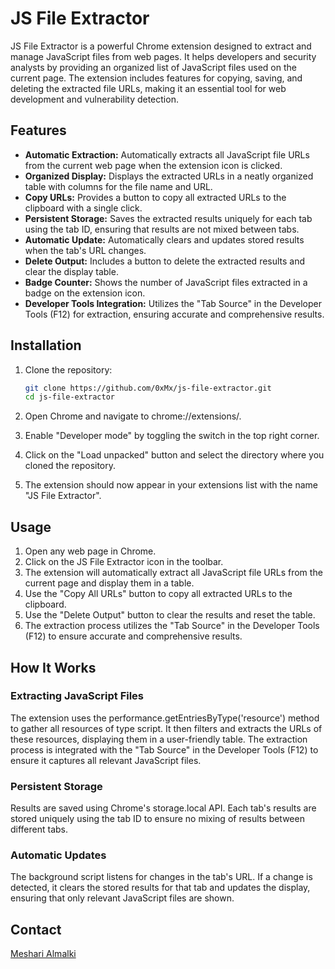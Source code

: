 # JS File Extractor

JS File Extractor is a powerful Chrome extension designed to extract and manage JavaScript files from web pages. It helps developers and security analysts by providing an organized list of JavaScript files used on the current page. The extension includes features for copying, saving, and deleting the extracted file URLs, making it an essential tool for web development and vulnerability detection.

## Features

- **Automatic Extraction:** Automatically extracts all JavaScript file URLs from the current web page when the extension icon is clicked.
- **Organized Display:** Displays the extracted URLs in a neatly organized table with columns for the file name and URL.
- **Copy URLs:** Provides a button to copy all extracted URLs to the clipboard with a single click.
- **Persistent Storage:** Saves the extracted results uniquely for each tab using the tab ID, ensuring that results are not mixed between tabs.
- **Automatic Update:** Automatically clears and updates stored results when the tab's URL changes.
- **Delete Output:** Includes a button to delete the extracted results and clear the display table.
- **Badge Counter:** Shows the number of JavaScript files extracted in a badge on the extension icon.
- **Developer Tools Integration:** Utilizes the "Tab Source" in the Developer Tools (F12) for extraction, ensuring accurate and comprehensive results.

## Installation

1. Clone the repository:
   ```bash
   git clone https://github.com/0xMx/js-file-extractor.git
   cd js-file-extractor
2. Open Chrome and navigate to chrome://extensions/.

3. Enable "Developer mode" by toggling the switch in the top right corner.

4. Click on the "Load unpacked" button and select the directory where you cloned the repository.

5. The extension should now appear in your extensions list with the name "JS File Extractor".

## Usage
1. Open any web page in Chrome.
2. Click on the JS File Extractor icon in the toolbar.
3. The extension will automatically extract all JavaScript file URLs from the current page and display them in a table.
4. Use the "Copy All URLs" button to copy all extracted URLs to the clipboard.
5. Use the "Delete Output" button to clear the results and reset the table.
6. The extraction process utilizes the "Tab Source" in the Developer Tools (F12) to ensure accurate and comprehensive results.

## How It Works
### Extracting JavaScript Files
The extension uses the performance.getEntriesByType('resource') method to gather all resources of type script. It then filters and extracts the URLs of these resources, displaying them in a user-friendly table. The extraction process is integrated with the "Tab Source" in the Developer Tools (F12) to ensure it captures all relevant JavaScript files.

### Persistent Storage
Results are saved using Chrome's storage.local API. Each tab's results are stored uniquely using the tab ID to ensure no mixing of results between different tabs.

### Automatic Updates
The background script listens for changes in the tab's URL. If a change is detected, it clears the stored results for that tab and updates the display, ensuring that only relevant JavaScript files are shown.

## Contact
[Meshari Almalki](https://www.x.com/slv0d)
